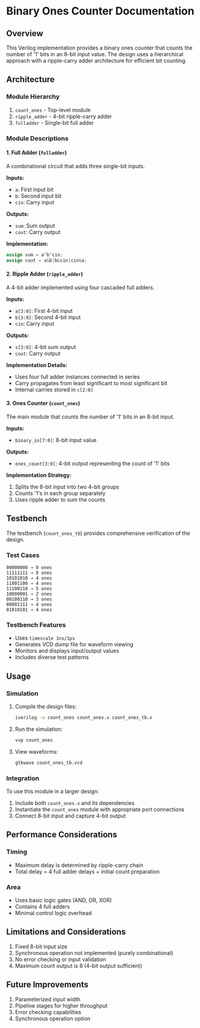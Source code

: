 # Binary Ones Counter Documentation

## Overview
This Verilog implementation provides a binary ones counter that counts the number of '1' bits in an 8-bit input value. The design uses a hierarchical approach with a ripple-carry adder architecture for efficient bit counting.

## Architecture

### Module Hierarchy
1. `count_ones` - Top-level module
2. `ripple_adder` - 4-bit ripple-carry adder
3. `fulladder` - Single-bit full adder

### Module Descriptions

#### 1. Full Adder (`fulladder`)
A combinational circuit that adds three single-bit inputs.

**Inputs:**
- `a`: First input bit
- `b`: Second input bit
- `cin`: Carry input

**Outputs:**
- `sum`: Sum output
- `cout`: Carry output

**Implementation:**
```verilog
assign sum = a^b^cin;
assign cout = a&b|b&cin|cin&a;
```

#### 2. Ripple Adder (`ripple_adder`)
A 4-bit adder implemented using four cascaded full adders.

**Inputs:**
- `a[3:0]`: First 4-bit input
- `b[3:0]`: Second 4-bit input
- `cin`: Carry input

**Outputs:**
- `s[3:0]`: 4-bit sum output
- `cout`: Carry output

**Implementation Details:**
- Uses four full adder instances connected in series
- Carry propagates from least significant to most significant bit
- Internal carries stored in `c[2:0]`

#### 3. Ones Counter (`count_ones`)
The main module that counts the number of '1' bits in an 8-bit input.

**Inputs:**
- `binary_in[7:0]`: 8-bit input value

**Outputs:**
- `ones_count[3:0]`: 4-bit output representing the count of '1' bits

**Implementation Strategy:**
1. Splits the 8-bit input into two 4-bit groups
2. Counts '1's in each group separately
3. Uses ripple adder to sum the counts

## Testbench

The testbench (`count_ones_tb`) provides comprehensive verification of the design.

### Test Cases
```
00000000 → 0 ones
11111111 → 8 ones
10101010 → 4 ones
11001100 → 4 ones
11100110 → 5 ones
10000001 → 2 ones
00100110 → 3 ones
00001111 → 4 ones
01010101 → 4 ones
```

### Testbench Features
- Uses `timescale 1ns/1ps`
- Generates VCD dump file for waveform viewing
- Monitors and displays input/output values
- Includes diverse test patterns

## Usage

### Simulation
1. Compile the design files:
   ```bash
   iverilog -o count_ones count_ones.v count_ones_tb.v
   ```
2. Run the simulation:
   ```bash
   vvp count_ones
   ```
3. View waveforms:
   ```bash
   gtkwave count_ones_tb.vcd
   ```

### Integration
To use this module in a larger design:
1. Include both `count_ones.v` and its dependencies
2. Instantiate the `count_ones` module with appropriate port connections
3. Connect 8-bit input and capture 4-bit output

## Performance Considerations

### Timing
- Maximum delay is determined by ripple-carry chain
- Total delay = 4 full adder delays + initial count preparation

### Area
- Uses basic logic gates (AND, OR, XOR)
- Contains 4 full adders
- Minimal control logic overhead

## Limitations and Considerations
1. Fixed 8-bit input size
2. Synchronous operation not implemented (purely combinational)
3. No error checking or input validation
4. Maximum count output is 8 (4-bit output sufficient)

## Future Improvements
1. Parameterized input width
2. Pipeline stages for higher throughput
3. Error checking capabilities
4. Synchronous operation option